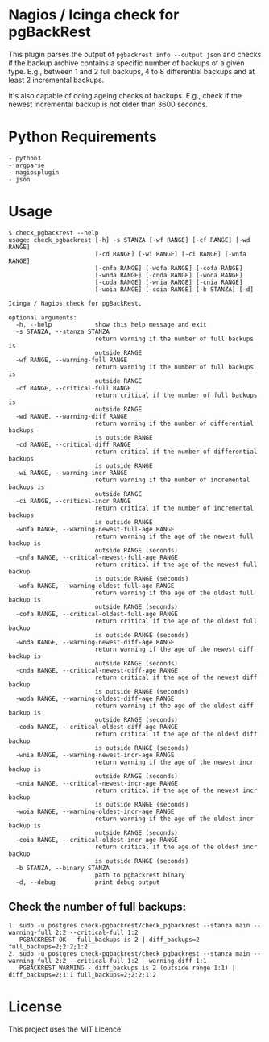 # Nagios / Icinga check for pgBackRest

This plugin parses the output of `pgbackrest info --output json` and checks if the backup archive contains a specific number of backups of a given type. E.g., between 1 and 2 full backups, 4 to 8 differential backups and at least 2 incremental backups.

It's also capable of doing ageing checks of backups. E.g., check if the newest incremental backup is not older than 3600 seconds.

# Python Requirements

    - python3
    - argparse
	- nagiosplugin
	- json

# Usage

```
$ check_pgbackrest --help
usage: check_pgbackrest [-h] -s STANZA [-wf RANGE] [-cf RANGE] [-wd RANGE]
                        [-cd RANGE] [-wi RANGE] [-ci RANGE] [-wnfa RANGE]
                        [-cnfa RANGE] [-wofa RANGE] [-cofa RANGE]
                        [-wnda RANGE] [-cnda RANGE] [-woda RANGE]
                        [-coda RANGE] [-wnia RANGE] [-cnia RANGE]
                        [-woia RANGE] [-coia RANGE] [-b STANZA] [-d]

Icinga / Nagios check for pgBackRest.

optional arguments:
  -h, --help            show this help message and exit
  -s STANZA, --stanza STANZA
                        return warning if the number of full backups is
                        outside RANGE
  -wf RANGE, --warning-full RANGE
                        return warning if the number of full backups is
                        outside RANGE
  -cf RANGE, --critical-full RANGE
                        return critical if the number of full backups is
                        outside RANGE
  -wd RANGE, --warning-diff RANGE
                        return warning if the number of differential backups
                        is outside RANGE
  -cd RANGE, --critical-diff RANGE
                        return critical if the number of differential backups
                        is outside RANGE
  -wi RANGE, --warning-incr RANGE
                        return warning if the number of incremental backups is
                        outside RANGE
  -ci RANGE, --critical-incr RANGE
                        return critical if the number of incremental backups
                        is outside RANGE
  -wnfa RANGE, --warning-newest-full-age RANGE
                        return warning if the age of the newest full backup is
                        outside RANGE (seconds)
  -cnfa RANGE, --critical-newest-full-age RANGE
                        return critical if the age of the newest full backup
                        is outside RANGE (seconds)
  -wofa RANGE, --warning-oldest-full-age RANGE
                        return warning if the age of the oldest full backup is
                        outside RANGE (seconds)
  -cofa RANGE, --critical-oldest-full-age RANGE
                        return critical if the age of the oldest full backup
                        is outside RANGE (seconds)
  -wnda RANGE, --warning-newest-diff-age RANGE
                        return warning if the age of the newest diff backup is
                        outside RANGE (seconds)
  -cnda RANGE, --critical-newest-diff-age RANGE
                        return critical if the age of the newest diff backup
                        is outside RANGE (seconds)
  -woda RANGE, --warning-oldest-diff-age RANGE
                        return warning if the age of the oldest diff backup is
                        outside RANGE (seconds)
  -coda RANGE, --critical-oldest-diff-age RANGE
                        return critical if the age of the oldest diff backup
                        is outside RANGE (seconds)
  -wnia RANGE, --warning-newest-incr-age RANGE
                        return warning if the age of the newest incr backup is
                        outside RANGE (seconds)
  -cnia RANGE, --critical-newest-incr-age RANGE
                        return critical if the age of the newest incr backup
                        is outside RANGE (seconds)
  -woia RANGE, --warning-oldest-incr-age RANGE
                        return warning if the age of the oldest incr backup is
                        outside RANGE (seconds)
  -coia RANGE, --critical-oldest-incr-age RANGE
                        return critical if the age of the oldest incr backup
                        is outside RANGE (seconds)
  -b STANZA, --binary STANZA
                        path to pgbackrest binary
  -d, --debug           print debug output
```

## Check the number of full backups:

    1. sudo -u postgres check-pgbackrest/check_pgbackrest --stanza main --warning-full 2:2 --critical-full 1:2
       PGBACKREST OK - full_backups is 2 | diff_backups=2 full_backups=2;2:2;1:2
    2. sudo -u postgres check-pgbackrest/check_pgbackrest --stanza main --warning-full 2:2 --critical-full 1:2 --warning-diff 1:1
       PGBACKREST WARNING - diff_backups is 2 (outside range 1:1) | diff_backups=2;1:1 full_backups=2;2:2;1:2


# License

This project uses the MIT Licence.
